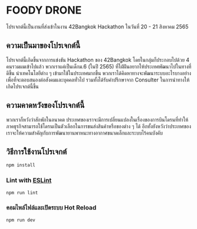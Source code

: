 # FOODY DRONE

โปรเจกต์นี้เป็นงานที่ส่งเข้าในงาน 42Bangkok Hackathon ในวันที่ 20 - 21 สิงหาคม 2565

## ความเป็นมาของโปรเจกต์นี้

โปรเจกต์นี้เกิดขึ้นจากการแข่งขัน Hackathon ของ 42Bangkok โดยในกลุ่มก็ประกอบไปด้วย 4 คนรวมผมเข้าไปแล้ว พวกเราแค่เป็นเด็กม.6 (ในปี 2565) ที่ใฝ่ฝันอยากให้ประเทศพัฒนาไปในทางที่ดีขึ้น นำเทคโนโลยีต่าง ๆ เข้ามาใช้ในประเทศมากขึ้น พวกเราได้คิดหาทางจะพัฒนาระบบอะไรบางอย่างเพื่อที่จะตอบสนองต่อสังคมและบุคคลทั่วไป รวมทั้งได้รับคำปรึกษาจาก Consulter ในการนำทางให้เกิดโปรเจกต์นี้ขึ้น

## ความคาดหวังของโปรเจกต์นี้

พวกเราก็หวังว่าสักพักในอนาคต ประเทศของเราจะมีการเปลี่ยนแปลงในเรื่องของการบินโดรนที่ทำให้ภาคธุรกิจสามารถใช้โดรนเป็นตัวเลือกในการขนส่งสินค้าหรือของต่าง ๆ ได้ อีกทั้งยังหวังว่าประเทศของเราจะให้ความสำคัญกับการพัฒนายานพาหนะทางอากาศขนาดเล็กและระบบไร้คนบังคับ

## วิธีการใช้งานโปรเจกต์

```sh
npm install
```

### Lint with [ESLint](https://eslint.org/)

```sh
npm run lint
```

### คอมไพล์ไฟล์และเปิดระบบ Hot Reload

```sh
npm run dev
```


